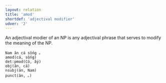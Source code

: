 ```yaml
---
layout: relation
title: 'amod'
shortdef: 'adjectival modifier'
udver: '2'
---
```


An adjectival modier of an NP is any adjectival phrase that serves to modify the meaning of the
NP.

~~~ sdparse
Nam ăn cá sống 。
amod(cá, sống)
det:pmod(Cô, ấy)
obj(ăn, cá)
nsubj(ăn, Nam)
punct(ăn, 。)
~~~

<!-- Interlanguage links updated So kvě 14 19:03:01 CEST 2022 -->

